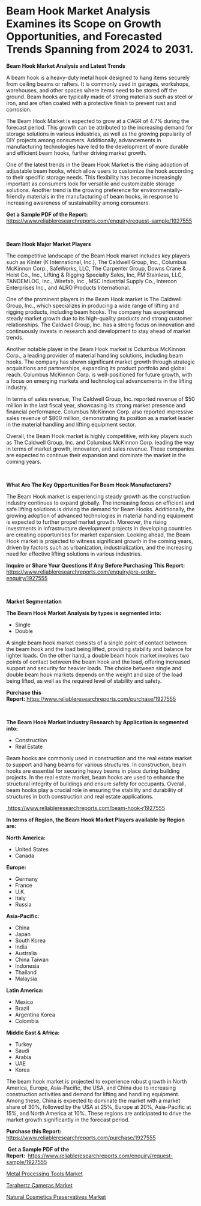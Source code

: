 <p><h1>Beam Hook Market Analysis Examines its Scope on Growth Opportunities, and Forecasted Trends Spanning from 2024 to 2031.</h1></p><p><strong>Beam Hook Market Analysis and Latest Trends</strong></p>
<p><p>A beam hook is a heavy-duty metal hook designed to hang items securely from ceiling beams or rafters. It is commonly used in garages, workshops, warehouses, and other spaces where items need to be stored off the ground. Beam hooks are typically made of strong materials such as steel or iron, and are often coated with a protective finish to prevent rust and corrosion.</p><p>The Beam Hook Market is expected to grow at a CAGR of 4.7% during the forecast period. This growth can be attributed to the increasing demand for storage solutions in various industries, as well as the growing popularity of DIY projects among consumers. Additionally, advancements in manufacturing technologies have led to the development of more durable and efficient beam hooks, further driving market growth.</p><p>One of the latest trends in the Beam Hook Market is the rising adoption of adjustable beam hooks, which allow users to customize the hook according to their specific storage needs. This flexibility has become increasingly important as consumers look for versatile and customizable storage solutions. Another trend is the growing preference for environmentally-friendly materials in the manufacturing of beam hooks, in response to increasing awareness of sustainability among consumers.</p></p>
<p><strong>Get a Sample PDF of the Report:&nbsp;</strong> <a href="https://www.reliableresearchreports.com/enquiry/request-sample/1927555">https://www.reliableresearchreports.com/enquiry/request-sample/1927555</a></p>
<p>&nbsp;</p>
<p><strong>Beam Hook Major Market Players</strong></p>
<p><p>The competitive landscape of the Beam Hook market includes key players such as Kinter (K International, Inc.), The Caldwell Group, Inc., Columbus McKinnon Corp., SafeWorks, LLC, The Carpenter Group, Downs Crane & Hoist Co., Inc., Lifting & Rigging Specialty Sales, Inc, FM Stainless, LLC, TANDEMLOC, Inc., Wirefab, Inc., MSC Industrial Supply Co., Intercon Enterprises Inc., and ALRO Products International.</p><p>One of the prominent players in the Beam Hook market is The Caldwell Group, Inc., which specializes in producing a wide range of lifting and rigging products, including beam hooks. The company has experienced steady market growth due to its high-quality products and strong customer relationships. The Caldwell Group, Inc. has a strong focus on innovation and continuously invests in research and development to stay ahead of market trends.</p><p>Another notable player in the Beam Hook market is Columbus McKinnon Corp., a leading provider of material handling solutions, including beam hooks. The company has shown significant market growth through strategic acquisitions and partnerships, expanding its product portfolio and global reach. Columbus McKinnon Corp. is well-positioned for future growth, with a focus on emerging markets and technological advancements in the lifting industry.</p><p>In terms of sales revenue, The Caldwell Group, Inc. reported revenue of $50 million in the last fiscal year, showcasing its strong market presence and financial performance. Columbus McKinnon Corp. also reported impressive sales revenue of $800 million, demonstrating its position as a market leader in the material handling and lifting equipment sector.</p><p>Overall, the Beam Hook market is highly competitive, with key players such as The Caldwell Group, Inc. and Columbus McKinnon Corp. leading the way in terms of market growth, innovation, and sales revenue. These companies are expected to continue their expansion and dominate the market in the coming years.</p></p>
<p>&nbsp;</p>
<p><strong>What Are The Key Opportunities For Beam Hook Manufacturers?</strong></p>
<p><p>The Beam Hook market is experiencing steady growth as the construction industry continues to expand globally. The increasing focus on efficient and safe lifting solutions is driving the demand for Beam Hooks. Additionally, the growing adoption of advanced technologies in material handling equipment is expected to further propel market growth. Moreover, the rising investments in infrastructure development projects in developing countries are creating opportunities for market expansion. Looking ahead, the Beam Hook market is projected to witness significant growth in the coming years, driven by factors such as urbanization, industrialization, and the increasing need for effective lifting solutions in various industries.</p></p>
<p><strong>Inquire or Share Your Questions If Any Before Purchasing This Report:</strong> <a href="https://www.reliableresearchreports.com/enquiry/pre-order-enquiry/1927555">https://www.reliableresearchreports.com/enquiry/pre-order-enquiry/1927555</a></p>
<p>&nbsp;</p>
<p><strong>Market Segmentation</strong></p>
<p><strong>The Beam Hook Market Analysis by types is segmented into:</strong></p>
<p><ul><li>Single</li><li>Double</li></ul></p>
<p><p>A single beam hook market consists of a single point of contact between the beam hook and the load being lifted, providing stability and balance for lighter loads. On the other hand, a double beam hook market involves two points of contact between the beam hook and the load, offering increased support and security for heavier loads. The choice between single and double beam hook markets depends on the weight and size of the load being lifted, as well as the required level of stability and safety.</p></p>
<p><strong>Purchase this Report:&nbsp;</strong><a href="https://www.reliableresearchreports.com/purchase/1927555">https://www.reliableresearchreports.com/purchase/1927555</a></p>
<p>&nbsp;</p>
<p><strong>The Beam Hook Market Industry Research by Application is segmented into:</strong></p>
<p><ul><li>Construction</li><li>Real Estate</li></ul></p>
<p><p>Beam hooks are commonly used in construction and the real estate market to support and hang beams for various structures. In construction, beam hooks are essential for securing heavy beams in place during building projects. In the real estate market, beam hooks are used to enhance the structural integrity of buildings and ensure safety for occupants. Overall, beam hooks play a crucial role in ensuring the stability and durability of structures in both construction and real estate applications.</p></p>
<p><a href="https://www.reliableresearchreports.com/beam-hook-r1927555">&nbsp;https://www.reliableresearchreports.com/beam-hook-r1927555</a></p>
<p><strong>In terms of Region, the Beam Hook Market Players available by Region are:</strong></p>
<p>
    <p> <strong> North America: </strong>
        <ul>
            <li>United States</li>
            <li>Canada</li>
        </ul>
        </p> 
    <p> <strong> Europe: </strong>
        <ul>
            <li>Germany</li>
            <li>France</li>
            <li>U.K.</li>
            <li>Italy</li>
            <li>Russia</li>
        </ul>
        </p> 
    <p> <strong> Asia-Pacific: </strong>
        <ul>
            <li>China</li>
            <li>Japan</li>
            <li>South Korea</li>
            <li>India</li>
            <li>Australia</li>
            <li>China Taiwan</li>
            <li>Indonesia</li>
            <li>Thailand</li>
            <li>Malaysia</li>
        </ul>
        </p> 
    <p> <strong> Latin America: </strong>
        <ul>
            <li>Mexico</li>
            <li>Brazil</li>
            <li>Argentina Korea</li>
            <li>Colombia</li>
        </ul>
        </p> 
    <p> <strong> Middle East & Africa: </strong>
        <ul>
            <li>Turkey</li>
            <li>Saudi</li>
            <li>Arabia</li>
            <li>UAE</li>
            <li>Korea</li>
        </ul>
    </p>
    </p>
<p><p>The beam hook market is projected to experience robust growth in North America, Europe, Asia-Pacific, the USA, and China due to increasing construction activities and demand for lifting and handling equipment. Among these, China is expected to dominate the market with a market share of 30%, followed by the USA at 25%, Europe at 20%, Asia-Pacific at 15%, and North America at 10%. These regions are anticipated to drive the market growth significantly in the forecast period.</p></p>
<p><strong>Purchase this Report: </strong><a href="https://www.reliableresearchreports.com/purchase/1927555">https://www.reliableresearchreports.com/purchase/1927555</a></p>
<p>&nbsp;<strong>Get a Sample PDF of the Report:&nbsp;&nbsp;</strong><a href="https://www.reliableresearchreports.com/enquiry/request-sample/1927555">https://www.reliableresearchreports.com/enquiry/request-sample/1927555</a></p>
<p><strong></strong></p>
<p><p><a href="https://github.com/DaveBlock08/Market-Research-Report-List-1/blob/main/metal-processing-tools-market.md">Metal Processing Tools Market</a></p><p><a href="https://github.com/sarabits412/Market-Research-Report-List-1/blob/main/terahertz-cameras-market.md">Terahertz Cameras Market</a></p><p><a href="https://github.com/dianemacle6776/Market-Research-Report-List-1/blob/main/natural-cosmetics-preservatives-market.md">Natural Cosmetics Preservatives Market</a></p></p>